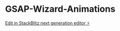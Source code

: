 # GSAP-Wizard-Animations

[Edit in StackBlitz next generation editor ⚡️](https://stackblitz.com/~/github.com/jkyoutsey/GSAP-Wizard-Animations)